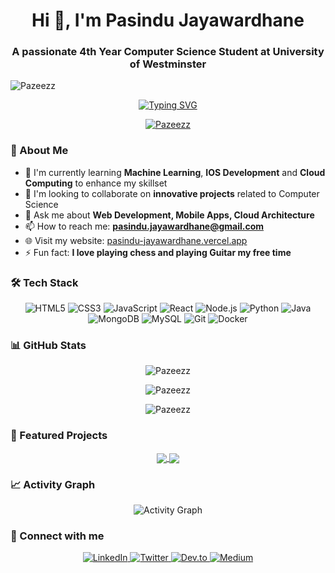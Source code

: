 <h1 align="center">Hi 👋, I'm Pasindu Jayawardhane</h1>
<h3 align="center">A passionate 4th Year Computer Science Student at University of Westminster</h3>

<!-- Profile Views Counter -->
<p align="left">
  <img src="https://komarev.com/ghpvc/?username=Pazeezz&label=Profile%20views&color=0e75b6&style=flat" alt="Pazeezz" />
</p>

<!-- Typing SVG -->
<p align="center">
  <a href="https://git.io/typing-svg">
    <img src="https://readme-typing-svg.demolab.com?font=Fira+Code&pause=1000&width=435&lines=4th+Year+Computer+Science+Student;Developing+innovative+solutions;Always+learning+new+technologies" alt="Typing SVG" />
  </a>
</p>

<!-- Trophy Stats -->
<p align="center">
  <a href="https://github.com/ryo-ma/github-profile-trophy">
    <img src="https://github-profile-trophy.vercel.app/?username=Pazeezz&theme=darkhub&no-frame=true&no-bg=false&margin-w=4" alt="Pazeezz" />
  </a>
</p>

### 🚀 About Me
- 🌱 I'm currently learning **Machine Learning**, **IOS Development** and **Cloud Computing** to enhance my skillset
- 👯 I'm looking to collaborate on **innovative projects** related to Computer Science
- 💬 Ask me about **Web Development, Mobile Apps, Cloud Architecture**
- 📫 How to reach me: **pasindu.jayawardhane@gmail.com**
- 🌐 Visit my website: [pasindu-jayawardhane.vercel.app](https://pasindu-jayawardhane.vercel.app)
- ⚡ Fun fact: **I love playing chess and playing Guitar my free time**

### 🛠️ Tech Stack

<p align="center">
  <!-- Frontend -->
  <img src="https://img.shields.io/badge/HTML5-E34F26?style=for-the-badge&logo=html5&logoColor=white" alt="HTML5" />
  <img src="https://img.shields.io/badge/CSS3-1572B6?style=for-the-badge&logo=css3&logoColor=white" alt="CSS3" />
  <img src="https://img.shields.io/badge/JavaScript-F7DF1E?style=for-the-badge&logo=javascript&logoColor=black" alt="JavaScript" />
  <img src="https://img.shields.io/badge/React-20232A?style=for-the-badge&logo=react&logoColor=61DAFB" alt="React" />
  
  <!-- Backend -->
  <img src="https://img.shields.io/badge/Node.js-43853D?style=for-the-badge&logo=node.js&logoColor=white" alt="Node.js" />
  <img src="https://img.shields.io/badge/Python-14354C?style=for-the-badge&logo=python&logoColor=white" alt="Python" />
  <img src="https://img.shields.io/badge/Java-ED8B00?style=for-the-badge&logo=openjdk&logoColor=white" alt="Java" />
  
  <!-- Database -->
  <img src="https://img.shields.io/badge/MongoDB-4EA94B?style=for-the-badge&logo=mongodb&logoColor=white" alt="MongoDB" />
  <img src="https://img.shields.io/badge/MySQL-00000F?style=for-the-badge&logo=mysql&logoColor=white" alt="MySQL" />
  
  <!-- Tools -->
  <img src="https://img.shields.io/badge/Git-F05032?style=for-the-badge&logo=git&logoColor=white" alt="Git" />
  <img src="https://img.shields.io/badge/Docker-2496ED?style=for-the-badge&logo=docker&logoColor=white" alt="Docker" />
</p>

### 📊 GitHub Stats

<p align="center">
  <img align="center" src="https://github-readme-stats.vercel.app/api?username=Pazeezz&show_icons=true&theme=dark&hide_border=true&locale=en" alt="Pazeezz" />
</p>

<p align="center">
  <img align="center" src="https://github-readme-streak-stats.herokuapp.com/?user=Pazeezz&theme=dark&hide_border=true" alt="Pazeezz" />
</p>

<p align="center">
  <img align="center" src="https://github-readme-stats.vercel.app/api/top-langs/?username=Pazeezz&layout=compact&theme=dark&hide_border=true" alt="Pazeezz" />
</p>

### 🌟 Featured Projects

<p align="center">
  <a href="https://github.com/Pazeezz/Belencia-Sport">
    <img align="center" src="https://github-readme-stats.vercel.app/api/pin/?username=Pazeezz&repo=Belencia-Sport&theme=dark&hide_border=true" />
  </a>
  <a href="https://github.com/Pazeezz/Fuel-Queue-Management-System">
    <img align="center" src="https://github-readme-stats.vercel.app/api/pin/?username=Pazeezz&repo=Fuel-Queue-Management-System&theme=dark&hide_border=true" />
  </a>
</p>

### 📈 Activity Graph

<p align="center">
  <img src="https://github-readme-activity-graph.vercel.app/graph?username=Pazeezz&theme=react-dark&hide_border=true" alt="Activity Graph" />
</p>

### 🤝 Connect with me

<p align="center">
  <a href="https://linkedin.com/in/pasindu-jayawardhane" target="_blank">
    <img src="https://img.shields.io/badge/LinkedIn-0077B5?style=for-the-badge&logo=linkedin&logoColor=white" alt="LinkedIn" />
  </a>
  <a href="https://twitter.com/your-handle" target="_blank">
    <img src="https://img.shields.io/badge/Twitter-1DA1F2?style=for-the-badge&logo=twitter&logoColor=white" alt="Twitter" />
  </a>
  <a href="https://dev.to/your-profile" target="_blank">
    <img src="https://img.shields.io/badge/dev.to-0A0A0A?style=for-the-badge&logo=dev.to&logoColor=white" alt="Dev.to" />
  </a>
  <a href="https://medium.com/@your-profile" target="_blank">
    <img src="https://img.shields.io/badge/Medium-12100E?style=for-the-badge&logo=medium&logoColor=white" alt="Medium" />
  </a>
</p>
